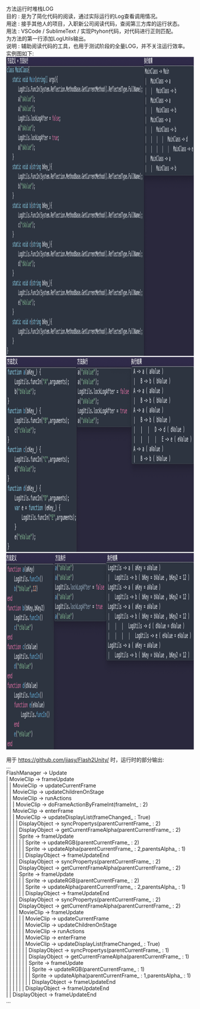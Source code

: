 方法运行时堆栈LOG  
目的 : 是为了简化代码的阅读，通过实际运行的Log查看调用情况。  
用途 : 接手其他人的项目，入职新公司阅读代码，查阅第三方库的运行状态。  
用法 : VSCode / SublimeText / 实现Ptyhon代码，对代码进行正则匹配。  
      为方法的第一行添加LogUtils输出。  
说明 : 辅助阅读代码的工具，也用于测试阶段的全量LOG，并不关注运行效率。  
实例图如下:  
    <img src="https://github.com/jiasy/FunctionStackLog/blob/master/C%23/C%23Result.png" width="1516" height="802">  
    <img src="https://github.com/jiasy/FunctionStackLog/blob/master/js/jsResult.png" width="1213" height="523">  
    <img src="https://github.com/jiasy/FunctionStackLog/blob/master/lua/LuaResult.png" width="1261" height="527">  
  
  
用于 https://github.com/jiasy/Flash2Unity/ 时，运行时的部分输出:  
...  
FlashManager -> Update  
|   MovieClip -> frameUpdate  
|   |   MovieClip -> updateCurrentFrame  
|   |   MovieClip -> updateChildrenOnStage  
|   |   MovieClip -> runActions  
|   |   |   MovieClip -> doFrameActionByFrameInt(frameInt_ : 2)  
|   |   MovieClip -> enterFrame  
|   |   |   MovieClip -> updateDisplayList(frameChanged_ : True)  
|   |   |   |   DisplayObject -> syncPropertys(parentCurrentFrame_ : 2)  
|   |   |   |   DisplayObject -> getCurrentFrameAlpha(parentCurrentFrame_ : 2)  
|   |   |   |   Sprite -> frameUpdate  
|   |   |   |   |   |   Sprite -> updateRGB(parentCurrentFrame_ : 2)  
|   |   |   |   |   |   Sprite -> updateAlpha(parentCurrentFrame_ : 2,parentsAlpha_ : 1)  
|   |   |   |   |   |   DisplayObject -> frameUpdateEnd  
|   |   |   |   DisplayObject -> syncPropertys(parentCurrentFrame_ : 2)  
|   |   |   |   DisplayObject -> getCurrentFrameAlpha(parentCurrentFrame_ : 2)  
|   |   |   |   Sprite -> frameUpdate  
|   |   |   |   |   |   Sprite -> updateRGB(parentCurrentFrame_ : 2)  
|   |   |   |   |   |   Sprite -> updateAlpha(parentCurrentFrame_ : 2,parentsAlpha_ : 1)  
|   |   |   |   |   |   DisplayObject -> frameUpdateEnd  
|   |   |   |   DisplayObject -> syncPropertys(parentCurrentFrame_ : 2)  
|   |   |   |   DisplayObject -> getCurrentFrameAlpha(parentCurrentFrame_ : 2)  
|   |   |   |   MovieClip -> frameUpdate  
|   |   |   |   |   |   MovieClip -> updateCurrentFrame  
|   |   |   |   |   |   MovieClip -> updateChildrenOnStage  
|   |   |   |   |   |   MovieClip -> runActions  
|   |   |   |   |   |   MovieClip -> enterFrame  
|   |   |   |   |   |   MovieClip -> updateDisplayList(frameChanged_ : True)  
|   |   |   |   |   |   |   DisplayObject -> syncPropertys(parentCurrentFrame_ : 1)  
|   |   |   |   |   |   |   DisplayObject -> getCurrentFrameAlpha(parentCurrentFrame_ : 1)  
|   |   |   |   |   |   |   Sprite -> frameUpdate  
|   |   |   |   |   |   |   |   Sprite -> updateRGB(parentCurrentFrame_ : 1)  
|   |   |   |   |   |   |   |   Sprite -> updateAlpha(parentCurrentFrame_ : 1,parentsAlpha_ : 1)  
|   |   |   |   |   |   |   |   DisplayObject -> frameUpdateEnd  
|   |   |   |   |   |   DisplayObject -> frameUpdateEnd  
|   |   DisplayObject -> frameUpdateEnd  
...
